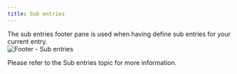 ```yaml
---
title: Sub entries
---
```

The sub entries footer pane is used when having define sub entries for your current entry.  
![Footer - Sub entries](https://webdevolutions.azureedge.net/docs/en/rdm/mac/clip6022.png) 

Please refer to the Sub entries topic for more information. 
